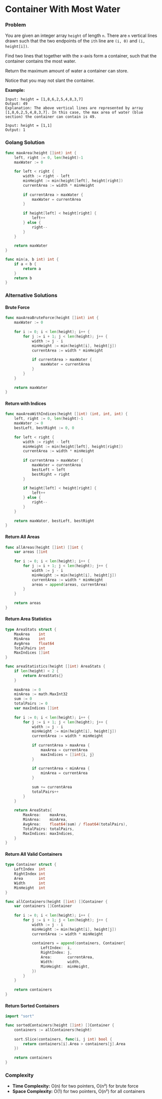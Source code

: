 # Container With Most Water

### Problem
You are given an integer array `height` of length `n`. There are `n` vertical lines drawn such that the two endpoints of the `ith` line are `(i, 0)` and `(i, height[i])`.

Find two lines that together with the x-axis form a container, such that the container contains the most water.

Return the maximum amount of water a container can store.

Notice that you may not slant the container.

**Example:**
```
Input: height = [1,8,6,2,5,4,8,3,7]
Output: 49
Explanation: The above vertical lines are represented by array [1,8,6,2,5,4,8,3,7]. In this case, the max area of water (blue section) the container can contain is 49.

Input: height = [1,1]
Output: 1
```

### Golang Solution

```go
func maxArea(height []int) int {
    left, right := 0, len(height)-1
    maxWater := 0
    
    for left < right {
        width := right - left
        minHeight := min(height[left], height[right])
        currentArea := width * minHeight
        
        if currentArea > maxWater {
            maxWater = currentArea
        }
        
        if height[left] < height[right] {
            left++
        } else {
            right--
        }
    }
    
    return maxWater
}

func min(a, b int) int {
    if a < b {
        return a
    }
    return b
}
```

### Alternative Solutions

#### **Brute Force**
```go
func maxAreaBruteForce(height []int) int {
    maxWater := 0
    
    for i := 0; i < len(height); i++ {
        for j := i + 1; j < len(height); j++ {
            width := j - i
            minHeight := min(height[i], height[j])
            currentArea := width * minHeight
            
            if currentArea > maxWater {
                maxWater = currentArea
            }
        }
    }
    
    return maxWater
}
```

#### **Return with Indices**
```go
func maxAreaWithIndices(height []int) (int, int, int) {
    left, right := 0, len(height)-1
    maxWater := 0
    bestLeft, bestRight := 0, 0
    
    for left < right {
        width := right - left
        minHeight := min(height[left], height[right])
        currentArea := width * minHeight
        
        if currentArea > maxWater {
            maxWater = currentArea
            bestLeft = left
            bestRight = right
        }
        
        if height[left] < height[right] {
            left++
        } else {
            right--
        }
    }
    
    return maxWater, bestLeft, bestRight
}
```

#### **Return All Areas**
```go
func allAreas(height []int) []int {
    var areas []int
    
    for i := 0; i < len(height); i++ {
        for j := i + 1; j < len(height); j++ {
            width := j - i
            minHeight := min(height[i], height[j])
            currentArea := width * minHeight
            areas = append(areas, currentArea)
        }
    }
    
    return areas
}
```

#### **Return Area Statistics**
```go
type AreaStats struct {
    MaxArea    int
    MinArea    int
    AvgArea    float64
    TotalPairs int
    MaxIndices []int
}

func areaStatistics(height []int) AreaStats {
    if len(height) < 2 {
        return AreaStats{}
    }
    
    maxArea := 0
    minArea := math.MaxInt32
    sum := 0
    totalPairs := 0
    var maxIndices []int
    
    for i := 0; i < len(height); i++ {
        for j := i + 1; j < len(height); j++ {
            width := j - i
            minHeight := min(height[i], height[j])
            currentArea := width * minHeight
            
            if currentArea > maxArea {
                maxArea = currentArea
                maxIndices = []int{i, j}
            }
            
            if currentArea < minArea {
                minArea = currentArea
            }
            
            sum += currentArea
            totalPairs++
        }
    }
    
    return AreaStats{
        MaxArea:    maxArea,
        MinArea:    minArea,
        AvgArea:    float64(sum) / float64(totalPairs),
        TotalPairs: totalPairs,
        MaxIndices: maxIndices,
    }
}
```

#### **Return All Valid Containers**
```go
type Container struct {
    LeftIndex  int
    RightIndex int
    Area       int
    Width      int
    MinHeight  int
}

func allContainers(height []int) []Container {
    var containers []Container
    
    for i := 0; i < len(height); i++ {
        for j := i + 1; j < len(height); j++ {
            width := j - i
            minHeight := min(height[i], height[j])
            currentArea := width * minHeight
            
            containers = append(containers, Container{
                LeftIndex:  i,
                RightIndex: j,
                Area:       currentArea,
                Width:      width,
                MinHeight:  minHeight,
            })
        }
    }
    
    return containers
}
```

#### **Return Sorted Containers**
```go
import "sort"

func sortedContainers(height []int) []Container {
    containers := allContainers(height)
    
    sort.Slice(containers, func(i, j int) bool {
        return containers[i].Area > containers[j].Area
    })
    
    return containers
}
```

### Complexity
- **Time Complexity:** O(n) for two pointers, O(n²) for brute force
- **Space Complexity:** O(1) for two pointers, O(n²) for all containers